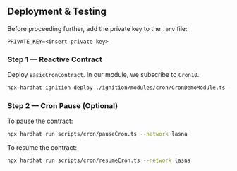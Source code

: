 ## Deployment & Testing

Before proceeding further, add the private key to the `.env` file:

```env
PRIVATE_KEY=<insert private key>
```

### Step 1 — Reactive Contract

Deploy `BasicCronContract`. In our module, we subscribe to `Cron10`.

```bash
npx hardhat ignition deploy ./ignition/modules/cron/CronDemoModule.ts --network lasna
```

### Step 2 — Cron Pause (Optional)

To pause the contract:

```bash
npx hardhat run scripts/cron/pauseCron.ts --network lasna
```

To resume the contract:

```bash
npx hardhat run scripts/cron/resumeCron.ts --network lasna
```